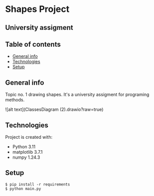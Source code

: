 # Shapes Project 
## University assigment

## Table of contents
* [General info](#general-info)
* [Technologies](#technologies)
* [Setup](#setup)

## General info
Topic no. 1 drawing shapes. It's a university assigment for programing methods.

![alt text](ClassesDiagram (2).drawio?raw=true)

## Technologies
Project is created with:
* Python 3.11
* matplotlib 3.7.1
* numpy 1.24.3

## Setup

```
$ pip install -r requirements
$ python main.py
```

